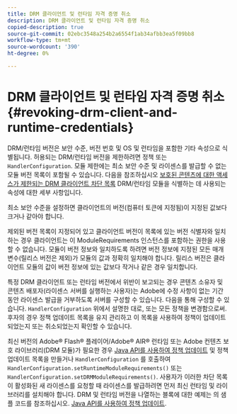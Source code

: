 ```yaml
---
title: DRM 클라이언트 및 런타임 자격 증명 취소
description: DRM 클라이언트 및 런타임 자격 증명 취소
copied-description: true
source-git-commit: 02ebc3548a254b2a6554f1ab34afbb3ea5f09bb8
workflow-type: tm+mt
source-wordcount: '390'
ht-degree: 0%

---
```


# DRM 클라이언트 및 런타임 자격 증명 취소{#revoking-drm-client-and-runtime-credentials}

DRM/런타임 버전은 보안 수준, 버전 번호 및 OS 및 런타임을 포함한 기타 속성으로 식별됩니다. 허용되는 DRM/런타임 버전을 제한하려면 정책 또는 `HandlerConfiguration`. 모듈 제한에는 최소 보안 수준 및 라이센스를 발급할 수 없는 모듈 버전 목록이 포함될 수 있습니다. 다음을 참조하십시오 [보호된 콘텐츠에 대한 액세스가 제한되는 DRM 클라이언트 차단 목록](../../aaxs-protecting-content/content-introduction/content-usage-rules/content-runtime-application-restrictions/content-blocklist-drm-clients.md) DRM/런타임 모듈을 식별하는 데 사용되는 속성에 대한 세부 사항입니다.

최소 보안 수준을 설정하면 클라이언트의 버전(컴퓨터 토큰에 지정됨)이 지정된 값보다 크거나 같아야 합니다.

제외된 버전 목록이 지정되어 있고 클라이언트 버전이 목록에 있는 버전 식별자와 일치하는 경우 클라이언트는 이 ModuleRequirements 인스턴스를 포함하는 권한을 사용할 수 없습니다. 모듈이 버전 정보와 일치하도록 하려면 버전 정보에 지정된 모든 매개 변수(릴리스 버전은 제외)가 모듈의 값과 정확히 일치해야 합니다. 릴리스 버전은 클라이언트 모듈의 값이 버전 정보에 있는 값보다 작거나 같은 경우 일치합니다.

특정 DRM 클라이언트 또는 런타임 버전에서 위반이 보고되는 경우 콘텐츠 소유자 및 콘텐츠 배포자(라이센스 서버를 실행하는 사용자)는 Adobe에 수정 사항이 없는 기간 동안 라이센스 발급을 거부하도록 서버를 구성할 수 있습니다. 다음을 통해 구성할 수 있습니다. `HandlerConfiguration` 위에서 설명한 대로, 또는 모든 정책을 변경함으로써. 후자의 경우 정책 업데이트 목록을 유지 관리하고 이 목록을 사용하여 정책이 업데이트되었는지 또는 취소되었는지 확인할 수 있습니다.

최신 버전의 Adobe® Flash® 플레이어/Adobe® AIR® 런타임 또는 Adobe 컨텐츠 보호 라이브러리(DRM 모듈)가 필요한 경우 [Java API를 사용하여 정책 업데이트](../../aaxs-protecting-content/content-working-with-policies/content-updating-policy-using-java-api.md) 및 정책 업데이트 목록을 만들거나 `HandlerConfiguration` 를 호출하여 `HandlerConfiguration.setRuntimeModuleRequirements()` 또는 `HandlerConfiguration.setDRMModuleRequirements()`. 사용자가 이러한 차단 목록이 활성화된 새 라이센스를 요청할 때 라이센스를 발급하려면 먼저 최신 런타임 및 라이브러리를 설치해야 합니다. DRM 및 런타임 버전을 나열하는 블록에 대한 예제는 의 샘플 코드를 참조하십시오. [Java API를 사용하여 정책 업데이트](../../aaxs-protecting-content/content-working-with-policies/content-updating-policy-using-java-api.md).
